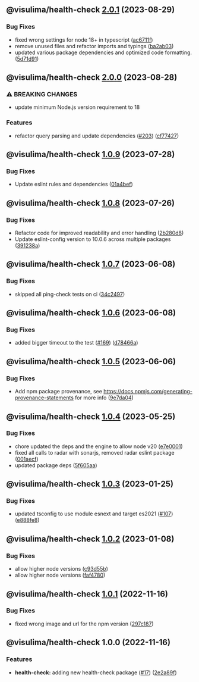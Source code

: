 ## @visulima/health-check [2.0.1](https://github.com/visulima/visulima/compare/@visulima/health-check@2.0.0...@visulima/health-check@2.0.1) (2023-08-29)


### Bug Fixes

* fixed wrong settings for node 18+ in typescript ([ac6711f](https://github.com/visulima/visulima/commit/ac6711fd2b4fdc5506b03e3a6ae25bb983aa6ea3))
* remove unused files and refactor imports and typings ([ba2ab03](https://github.com/visulima/visulima/commit/ba2ab03d2d7aff5f49c4d6714a61b99706778f19))
* updated various package dependencies and optimized code formatting. ([5d71d91](https://github.com/visulima/visulima/commit/5d71d913e857b71a7b741abe848780aaa22d679f))

## @visulima/health-check [2.0.0](https://github.com/visulima/visulima/compare/@visulima/health-check@1.0.9...@visulima/health-check@2.0.0) (2023-08-28)


### ⚠ BREAKING CHANGES

* update minimum Node.js version requirement to 18

### Features

* refactor query parsing and update dependencies ([#203](https://github.com/visulima/visulima/issues/203)) ([cf77427](https://github.com/visulima/visulima/commit/cf7742795f970ebeeb5da22a82fd17750028ee87))

## @visulima/health-check [1.0.9](https://github.com/visulima/visulima/compare/@visulima/health-check@1.0.8...@visulima/health-check@1.0.9) (2023-07-28)


### Bug Fixes

* Update eslint rules and dependencies ([01a4bef](https://github.com/visulima/visulima/commit/01a4beff467091ac2d2fc6f342d274d282391842))

## @visulima/health-check [1.0.8](https://github.com/visulima/visulima/compare/@visulima/health-check@1.0.7...@visulima/health-check@1.0.8) (2023-07-26)


### Bug Fixes

* Refactor code for improved readability and error handling ([2b280d8](https://github.com/visulima/visulima/commit/2b280d836593800f13066ee31828a7f20400eb58))
* Update eslint-config version to 10.0.6 across multiple packages ([391238a](https://github.com/visulima/visulima/commit/391238ab4d00335e4ad47d7b705960d0af9a5412))

## @visulima/health-check [1.0.7](https://github.com/visulima/visulima/compare/@visulima/health-check@1.0.6...@visulima/health-check@1.0.7) (2023-06-08)


### Bug Fixes

* skipped all ping-check tests on ci ([34c2497](https://github.com/visulima/visulima/commit/34c2497dc0d607d051c8ba138ff9763edd56877d))

## @visulima/health-check [1.0.6](https://github.com/visulima/visulima/compare/@visulima/health-check@1.0.5...@visulima/health-check@1.0.6) (2023-06-08)


### Bug Fixes

* added bigger timeout to the test ([#169](https://github.com/visulima/visulima/issues/169)) ([d78466a](https://github.com/visulima/visulima/commit/d78466a910a9b026dbfa58c12a5bde75016adabe))

## @visulima/health-check [1.0.5](https://github.com/visulima/visulima/compare/@visulima/health-check@1.0.4...@visulima/health-check@1.0.5) (2023-06-06)


### Bug Fixes

* Add npm package provenance, see https://docs.npmjs.com/generating-provenance-statements for more info ([9e7da04](https://github.com/visulima/visulima/commit/9e7da0491584e16a806fc7575c00080f192ec15e))

## @visulima/health-check [1.0.4](https://github.com/visulima/visulima/compare/@visulima/health-check@1.0.3...@visulima/health-check@1.0.4) (2023-05-25)


### Bug Fixes

* chore updated the deps and the engine to allow node v20 ([e7e0001](https://github.com/visulima/visulima/commit/e7e00010663be1a57285c6070cb3b9da8f4f3134))
* fixed all calls to radar with sonarjs, removed radar eslint package ([001aecf](https://github.com/visulima/visulima/commit/001aecf78dde134bade44f382698d52eedbd3bbe))
* updated package deps ([5f605aa](https://github.com/visulima/visulima/commit/5f605aab74a7c1f4cbdfe4502363e36d57716921))

## @visulima/health-check [1.0.3](https://github.com/visulima/visulima/compare/@visulima/health-check@1.0.2...@visulima/health-check@1.0.3) (2023-01-25)


### Bug Fixes

* updated tsconfig to use module esnext and target es2021 ([#107](https://github.com/visulima/visulima/issues/107)) ([e888fe8](https://github.com/visulima/visulima/commit/e888fe8d15c99453a3c04f2cf9d2f6c69c158648))

## @visulima/health-check [1.0.2](https://github.com/visulima/visulima/compare/@visulima/health-check@1.0.1...@visulima/health-check@1.0.2) (2023-01-08)


### Bug Fixes

* allow higher node versions ([c93d55b](https://github.com/visulima/visulima/commit/c93d55b80135282235e933da52d9c88ade3073a8))
* allow higher node versions ([faf4780](https://github.com/visulima/visulima/commit/faf478069f3508249db22ed2171ddee4fa380122))

## @visulima/health-check [1.0.1](https://github.com/visulima/visulima/compare/@visulima/health-check@1.0.0...@visulima/health-check@1.0.1) (2022-11-16)


### Bug Fixes

* fixed wrong image and url for the npm version ([297c187](https://github.com/visulima/visulima/commit/297c187d07ca7fb82d25fd46defe4f320c514de9))

## @visulima/health-check 1.0.0 (2022-11-16)


### Features

* **health-check:** adding new health-check package ([#17](https://github.com/visulima/visulima/issues/17)) ([2e2a89f](https://github.com/visulima/visulima/commit/2e2a89fe85214237c9f55bf00d76b69de691ee3e))
